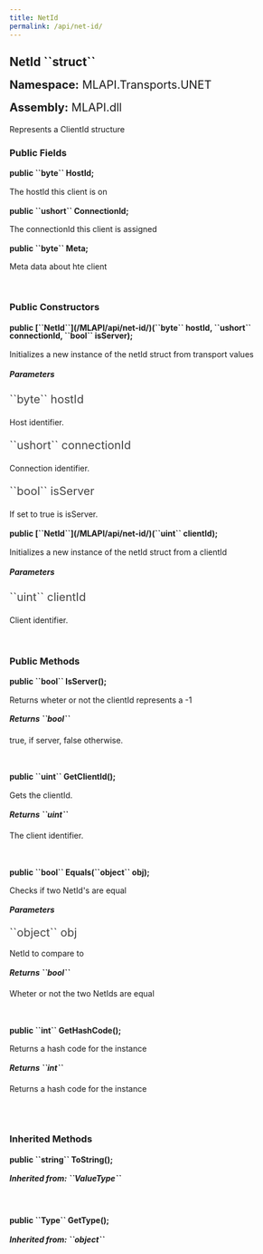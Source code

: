 ```yaml
---
title: NetId
permalink: /api/net-id/
---
```


<div style="line-height: 1;">
	<h2 markdown="1">NetId ``struct``</h2>
	<p style="font-size: 20px;"><b>Namespace:</b> MLAPI.Transports.UNET</p>
	<p style="font-size: 20px;"><b>Assembly:</b> MLAPI.dll</p>
</div>
<p>Represents a ClientId structure</p>

<div>
	<h3 markdown="1">Public Fields</h3>
	<div style="line-height: 1;">
		<h4 markdown="1"><b>public ``byte`` HostId;</b></h4>
		<p>The hostId this client is on</p>
	</div>
	<div style="line-height: 1;">
		<h4 markdown="1"><b>public ``ushort`` ConnectionId;</b></h4>
		<p>The connectionId this client is assigned</p>
	</div>
	<div style="line-height: 1;">
		<h4 markdown="1"><b>public ``byte`` Meta;</b></h4>
		<p>Meta data about hte client</p>
	</div>
</div>
<br>
<div>
	<h3>Public Constructors</h3>
	<div style="line-height: 1; ">
		<h4 markdown="1"><b>public [``NetId``](/MLAPI/api/net-id/)(``byte`` hostId, ``ushort`` connectionId, ``bool`` isServer);</b></h4>
		<p>Initializes a new instance of the netId struct from transport values</p>
	</div>
		<h5><b>Parameters</b></h5>
		<div>
			<p style="font-size: 20px; color: #444;" markdown="1">``byte`` hostId</p>
			<p>Host identifier.</p>
		</div>
		<div>
			<p style="font-size: 20px; color: #444;" markdown="1">``ushort`` connectionId</p>
			<p>Connection identifier.</p>
		</div>
		<div>
			<p style="font-size: 20px; color: #444;" markdown="1">``bool`` isServer</p>
			<p>If set to true is isServer.</p>
		</div>
	<div style="line-height: 1; ">
		<h4 markdown="1"><b>public [``NetId``](/MLAPI/api/net-id/)(``uint`` clientId);</b></h4>
		<p>Initializes a new instance of the netId struct from a clientId</p>
	</div>
		<h5><b>Parameters</b></h5>
		<div>
			<p style="font-size: 20px; color: #444;" markdown="1">``uint`` clientId</p>
			<p>Client identifier.</p>
		</div>
</div>
<br>
<div>
	<h3 markdown="1">Public Methods</h3>
	<div style="line-height: 1;">
		<h4 markdown="1"><b>public ``bool`` IsServer();</b></h4>
		<p>Returns wheter or not the clientId represents a -1</p>
		<h5 markdown="1"><b>Returns ``bool``</b></h5>
		<div>
			<p>true, if server, false otherwise.</p>
		</div>
	</div>
	<br>
	<div style="line-height: 1;">
		<h4 markdown="1"><b>public ``uint`` GetClientId();</b></h4>
		<p>Gets the clientId.</p>
		<h5 markdown="1"><b>Returns ``uint``</b></h5>
		<div>
			<p>The client identifier.</p>
		</div>
	</div>
	<br>
	<div style="line-height: 1;">
		<h4 markdown="1"><b>public ``bool`` Equals(``object`` obj);</b></h4>
		<p>Checks if two NetId's are equal</p>
		<h5><b>Parameters</b></h5>
		<div>
			<p style="font-size: 20px; color: #444;" markdown="1">``object`` obj</p>
			<p>NetId to compare to</p>
		</div>
		<h5 markdown="1"><b>Returns ``bool``</b></h5>
		<div>
			<p>Wheter or not the two NetIds are equal</p>
		</div>
	</div>
	<br>
	<div style="line-height: 1;">
		<h4 markdown="1"><b>public ``int`` GetHashCode();</b></h4>
		<p>Returns a hash code for the instance</p>
		<h5 markdown="1"><b>Returns ``int``</b></h5>
		<div>
			<p>Returns a hash code for the instance</p>
		</div>
	</div>
	<br>
</div>
<br>
<div>
	<h3 markdown="1">Inherited Methods</h3>
	<div style="line-height: 1;">
		<h4 markdown="1"><b>public ``string`` ToString();</b></h4>
		<h5 markdown="1">Inherited from: ``ValueType``</h5>
	</div>
	<br>
	<div style="line-height: 1;">
		<h4 markdown="1"><b>public ``Type`` GetType();</b></h4>
		<h5 markdown="1">Inherited from: ``object``</h5>
	</div>
</div>
<br>
